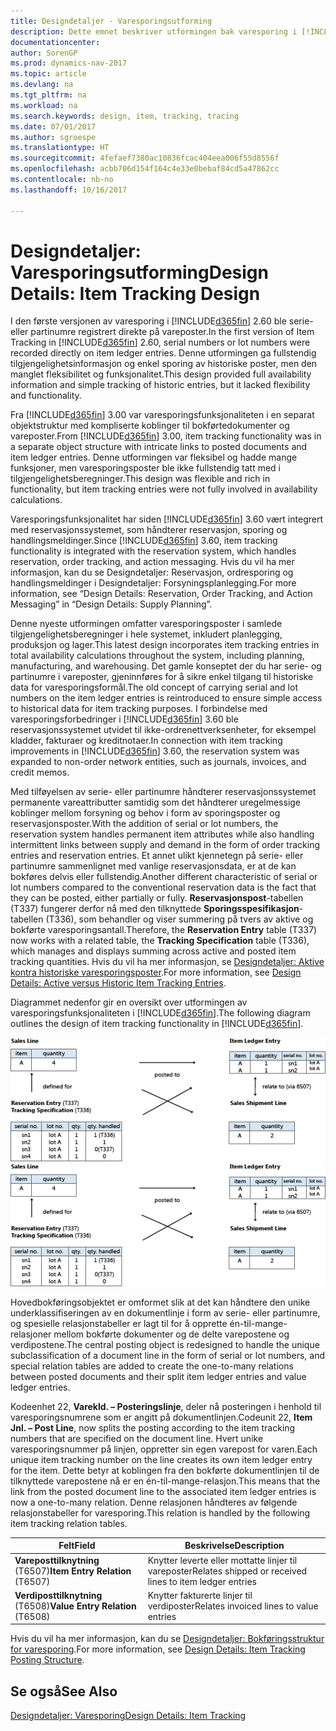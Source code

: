 ```yaml
---
title: Designdetaljer - Varesporingsutforming
description: Dette emnet beskriver utformingen bak varesporing i [!INCLUDE[d365fin](includes/d365fin_md.MD)].
documentationcenter: 
author: SorenGP
ms.prod: dynamics-nav-2017
ms.topic: article
ms.devlang: na
ms.tgt_pltfrm: na
ms.workload: na
ms.search.keywords: design, item, tracking, tracing
ms.date: 07/01/2017
ms.author: sgroespe
ms.translationtype: HT
ms.sourcegitcommit: 4fefaef7380ac10836fcac404eea006f55d8556f
ms.openlocfilehash: acbb706d154f164c4e33e0bebaf84cd5a47862cc
ms.contentlocale: nb-no
ms.lasthandoff: 10/16/2017

---
```

# <a name="design-details-item-tracking-design"></a><span data-ttu-id="2926d-103">Designdetaljer: Varesporingsutforming</span><span class="sxs-lookup"><span data-stu-id="2926d-103">Design Details: Item Tracking Design</span></span>
<span data-ttu-id="2926d-104">I den første versjonen av varesporing i [!INCLUDE[d365fin](includes/d365fin_md.md)] 2.60 ble serie- eller partinumre registrert direkte på vareposter.</span><span class="sxs-lookup"><span data-stu-id="2926d-104">In the first version of Item Tracking in [!INCLUDE[d365fin](includes/d365fin_md.md)] 2.60, serial numbers or lot numbers were recorded directly on item ledger entries.</span></span> <span data-ttu-id="2926d-105">Denne utformingen ga fullstendig tilgjengelighetsinformasjon og enkel sporing av historiske poster, men den manglet fleksibilitet og funksjonalitet.</span><span class="sxs-lookup"><span data-stu-id="2926d-105">This design provided full availability information and simple tracking of historic entries, but it lacked flexibility and functionality.</span></span>  

<span data-ttu-id="2926d-106">Fra [!INCLUDE[d365fin](includes/d365fin_md.md)] 3.00 var varesporingsfunksjonaliteten i en separat objektstruktur med kompliserte koblinger til bokførtedokumenter og vareposter.</span><span class="sxs-lookup"><span data-stu-id="2926d-106">From [!INCLUDE[d365fin](includes/d365fin_md.md)] 3.00, item tracking functionality was in a separate object structure with intricate links to posted documents and item ledger entries.</span></span> <span data-ttu-id="2926d-107">Denne utformingen var fleksibel og hadde mange funksjoner, men varesporingsposter ble ikke fullstendig tatt med i tilgjengelighetsberegninger.</span><span class="sxs-lookup"><span data-stu-id="2926d-107">This design was flexible and rich in functionality, but item tracking entries were not fully involved in availability calculations.</span></span>  

<span data-ttu-id="2926d-108">Varesporingsfunksjonalitet har siden [!INCLUDE[d365fin](includes/d365fin_md.md)] 3.60 vært integrert med reservasjonssystemet, som håndterer reservasjon, sporing og handlingsmeldinger.</span><span class="sxs-lookup"><span data-stu-id="2926d-108">Since [!INCLUDE[d365fin](includes/d365fin_md.md)] 3.60, item tracking functionality is integrated with the reservation system, which handles reservation, order tracking, and action messaging.</span></span> <span data-ttu-id="2926d-109">Hvis du vil ha mer informasjon, kan du se Designdetaljer: Reservasjon, ordresporing og handlingsmeldinger i Designdetaljer: Forsyningsplanlegging.</span><span class="sxs-lookup"><span data-stu-id="2926d-109">For more information, see “Design Details: Reservation, Order Tracking, and Action Messaging” in “Design Details: Supply Planning”.</span></span>  

<span data-ttu-id="2926d-110">Denne nyeste utformingen omfatter varesporingsposter i samlede tilgjengelighetsberegninger i hele systemet, inkludert planlegging, produksjon og lager.</span><span class="sxs-lookup"><span data-stu-id="2926d-110">This latest design incorporates item tracking entries in total availability calculations throughout the system, including planning, manufacturing, and warehousing.</span></span> <span data-ttu-id="2926d-111">Det gamle konseptet der du har serie- og partinumre i vareposter, gjeninnføres for å sikre enkel tilgang til historiske data for varesporingsformål.</span><span class="sxs-lookup"><span data-stu-id="2926d-111">The old concept of carrying serial and lot numbers on the item ledger entries is reintroduced to ensure simple access to historical data for item tracking purposes.</span></span> <span data-ttu-id="2926d-112">I forbindelse med varesporingsforbedringer i [!INCLUDE[d365fin](includes/d365fin_md.md)] 3.60 ble reservasjonssystemet utvidet til ikke-ordrenettverksenheter, for eksempel kladder, fakturaer og kreditnotaer.</span><span class="sxs-lookup"><span data-stu-id="2926d-112">In connection with item tracking improvements in [!INCLUDE[d365fin](includes/d365fin_md.md)] 3.60, the reservation system was expanded to non-order network entities, such as journals, invoices, and credit memos.</span></span>  

<span data-ttu-id="2926d-113">Med tilføyelsen av serie- eller partinumre håndterer reservasjonssystemet permanente vareattributter samtidig som det håndterer uregelmessige koblinger mellom forsyning og behov i form av sporingsposter og reservasjonsposter.</span><span class="sxs-lookup"><span data-stu-id="2926d-113">With the addition of serial or lot numbers, the reservation system handles permanent item attributes while also handling intermittent links between supply and demand in the form of order tracking entries and reservation entries.</span></span> <span data-ttu-id="2926d-114">Et annet ulikt kjennetegn på serie- eller partinumre sammenlignet med vanlige reservasjonsdata, er at de kan bokføres delvis eller fullstendig.</span><span class="sxs-lookup"><span data-stu-id="2926d-114">Another different characteristic of serial or lot numbers compared to the conventional reservation data is the fact that they can be posted, either partially or fully.</span></span> <span data-ttu-id="2926d-115">**Reservasjonspost**-tabellen (T337) fungerer derfor nå med den tilknyttede **Sporingsspesifikasjon**-tabellen (T336), som behandler og viser summering på tvers av aktive og bokførte varesporingsantall.</span><span class="sxs-lookup"><span data-stu-id="2926d-115">Therefore, the **Reservation Entry** table (T337) now works with a related table, the **Tracking Specification** table (T336), which manages and displays summing across active and posted item tracking quantities.</span></span> <span data-ttu-id="2926d-116">Hvis du vil ha mer informasjon, se [Designdetaljer: Aktive kontra historiske varesporingsposter](design-details-active-versus-historic-item-tracking-entries.md).</span><span class="sxs-lookup"><span data-stu-id="2926d-116">For more information, see [Design Details: Active versus Historic Item Tracking Entries](design-details-active-versus-historic-item-tracking-entries.md).</span></span>  

<span data-ttu-id="2926d-117">Diagrammet nedenfor gir en oversikt over utformingen av varesporingsfunksjonaliteten i [!INCLUDE[d365fin](includes/d365fin_md.md)].</span><span class="sxs-lookup"><span data-stu-id="2926d-117">The following diagram outlines the design of item tracking functionality in [!INCLUDE[d365fin](includes/d365fin_md.md)].</span></span>  

<span data-ttu-id="2926d-118">![Varesporingsutforming](media/design_details_item_tracking_design.png "design_details_item_tracking_design")</span><span class="sxs-lookup"><span data-stu-id="2926d-118">![Item tracking design](media/design_details_item_tracking_design.png "design_details_item_tracking_design")</span></span>  

<span data-ttu-id="2926d-119">Hovedbokføringsobjektet er omformet slik at det kan håndtere den unike underklassifiseringen av en dokumentlinje i form av serie- eller partinumre, og spesielle relasjonstabeller er lagt til for å opprette én-til-mange-relasjoner mellom bokførte dokumenter og de delte varepostene og verdipostene.</span><span class="sxs-lookup"><span data-stu-id="2926d-119">The central posting object is redesigned to handle the unique subclassification of a document line in the form of serial or lot numbers, and special relation tables are added to create the one-to-many relations between posted documents and their split item ledger entries and value ledger entries.</span></span>  

<span data-ttu-id="2926d-120">Kodeenhet 22, **Varekld. – Posteringslinje**, deler nå posteringen i henhold til varesporingsnumrene som er angitt på dokumentlinjen.</span><span class="sxs-lookup"><span data-stu-id="2926d-120">Codeunit 22, **Item Jnl. – Post Line**, now splits the posting according to the item tracking numbers that are specified on the document line.</span></span> <span data-ttu-id="2926d-121">Hvert unike varesporingsnummer på linjen, oppretter sin egen varepost for varen.</span><span class="sxs-lookup"><span data-stu-id="2926d-121">Each unique item tracking number on the line creates its own item ledger entry for the item.</span></span> <span data-ttu-id="2926d-122">Dette betyr at koblingen fra den bokførte dokumentlinjen til de tilknyttede varepostene nå er en én-til-mange-relasjon.</span><span class="sxs-lookup"><span data-stu-id="2926d-122">This means that the link from the posted document line to the associated item ledger entries is now a one-to-many relation.</span></span> <span data-ttu-id="2926d-123">Denne relasjonen håndteres av følgende relasjonstabeller for varesporing.</span><span class="sxs-lookup"><span data-stu-id="2926d-123">This relation is handled by the following item tracking relation tables.</span></span>  

|<span data-ttu-id="2926d-124">Felt</span><span class="sxs-lookup"><span data-stu-id="2926d-124">Field</span></span>|<span data-ttu-id="2926d-125">Beskrivelse</span><span class="sxs-lookup"><span data-stu-id="2926d-125">Description</span></span>|  
|---------------|---------------------------------------|  
|<span data-ttu-id="2926d-126">**Vareposttilknytning** (T6507)</span><span class="sxs-lookup"><span data-stu-id="2926d-126">**Item Entry Relation** (T6507)</span></span>|<span data-ttu-id="2926d-127">Knytter leverte eller mottatte linjer til vareposter</span><span class="sxs-lookup"><span data-stu-id="2926d-127">Relates shipped or received lines to item ledger entries</span></span>|  
|<span data-ttu-id="2926d-128">**Verdiposttilknytning** (T6508)</span><span class="sxs-lookup"><span data-stu-id="2926d-128">**Value Entry Relation** (T6508)</span></span>|<span data-ttu-id="2926d-129">Knytter fakturerte linjer til verdiposter</span><span class="sxs-lookup"><span data-stu-id="2926d-129">Relates invoiced lines to value entries</span></span>|  

<span data-ttu-id="2926d-130">Hvis du vil ha mer informasjon, kan du se [Designdetaljer: Bokføringsstruktur for varesporing](design-details-item-tracking-posting-structure.md).</span><span class="sxs-lookup"><span data-stu-id="2926d-130">For more information, see [Design Details: Item Tracking Posting Structure](design-details-item-tracking-posting-structure.md).</span></span>  

## <a name="see-also"></a><span data-ttu-id="2926d-131">Se også</span><span class="sxs-lookup"><span data-stu-id="2926d-131">See Also</span></span>  
[<span data-ttu-id="2926d-132">Designdetaljer: Varesporing</span><span class="sxs-lookup"><span data-stu-id="2926d-132">Design Details: Item Tracking</span></span>](design-details-item-tracking.md)


